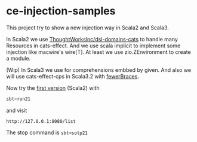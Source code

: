 # ce-injection-samples
This project try to show a new injection way in Scala2 and Scala3.

In Scala2 we use [ThoughtWorksInc/dsl-domains-cats](https://github.com/ThoughtWorksInc/dsl-domains-cats) to handle many Resources in cats-effect.
And we use scala implicit to implement some injection like macwire's wire[T].
At least we use zio.ZEnvironment to create a module.

(Wip) In Scala3 we use for comprehensions embbed by given. And also we will use cats-effect-cps in Scala3.2 with [fewerBraces](https://dotty.epfl.ch/docs/reference/other-new-features/indentation.html#variant-indentation-marker--for-arguments).

Now try the [first version](./modules/scala213) (Scala2) with
```scala
sbt>run21
```
and visit
```
http://127.0.0.1:8080/list
```
The stop command is `sbt>sotp21`
